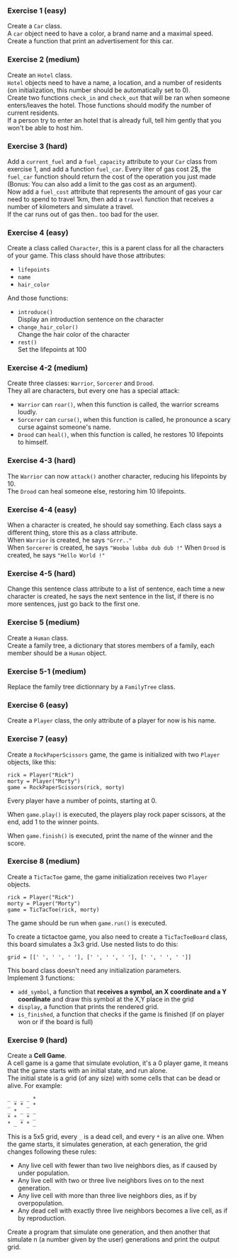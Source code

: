 ### Exercise 1 (easy)

Create a `Car` class.  
A `car` object need to have a color, a brand name and a maximal speed.  
Create a function that print an advertisement for this car.

### Exercise 2 (medium)

Create an `Hotel` class.  
`Hotel` objects need to have a name, a location, and a number of residents (on initialization, this number should be automatically set to 0).  
Create two functions `check_in` and `check_out` that will be ran when someone enters/leaves the hotel. Those functions should modify the number of current residents.  
If a person try to enter an hotel that is already full, tell him gently that you won't be able to host him.  

### Exercise 3 (hard)
Add a `current_fuel` and a `fuel_capacity` attribute to your `Car` class from exercise 1, and add a function `fuel_car`. Every liter of gas cost 2$, the `fuel_car` function should return the cost of the operation you just made (Bonus: You can also add a limit to the gas cost as an argument).  
Now add a `fuel_cost` attribute that represents the amount of gas your car need to spend to travel 1km, then add a `travel` function that receives a number of kilometers and simulate a travel.  
If the car runs out of gas then.. too bad for the user.


### Exercise 4 (easy)
Create a class called `Character`, this is a parent class for all the characters of your game.
This class should have those attributes:
- `lifepoints`
- `name`
- `hair_color`  


And those functions:
- `introduce()`  
Display an introduction sentence on the character  
-  `change_hair_color()`  
Change the hair color of the character
-  `rest()`  
Set the lifepoints at 100

### Exercise 4-2 (medium)
Create three classes: `Warrior`, `Sorcerer` and `Drood`.  
They all are characters, but every one has a special attack:  
-  `Warrior` can `roar()`, when this function is called, the warrior screams loudly.
-  `Sorcerer` can `curse()`, when this function is called, he pronounce a scary curse against someone's name.
-  `Drood` can `heal()`, when this function is called, he restores 10 lifepoints to himself.

### Exercise 4-3 (hard)
The `Warrior` can now `attack()` another character, reducing his lifepoints by 10.  
The `Drood` can heal someone else, restoring him 10 lifepoints.

### Exercise 4-4 (easy)
When a character is created, he should say something. Each class says a different thing, store this as a class attribute.  
When `Warrior` is created, he says `"Grrr.."`  
When `Sorcerer` is created, he says `"Wooba lubba dub dub !"`
When `Drood` is created, he says `"Hello World !"`

### Exercise 4-5 (hard)
Change this sentence class attribute to a list of sentence, each time a new character is created, he says the next sentence in the list, if there is no more sentences, just go back to the first one.

### Exercise 5 (medium)
Create a `Human` class.  
Create a family tree, a dictionary that stores members of a family, each member should be a `Human` object.

### Exercise 5-1 (medium)
Replace the family tree dictionnary by a `FamilyTree` class.  

### Exercise 6 (easy)
Create a `Player` class, the only attribute of a player for now is his name.  

### Exercise 7 (easy)
Create a `RockPaperScissors` game, the game is initialized with two `Player` objects, like this:  
```
rick = Player("Rick")
morty = Player("Morty")
game = RockPaperScissors(rick, morty)
```
Every player have a number of points, starting at 0.  

When `game.play()` is executed, the players play rock paper scissors, at the end, add 1 to the winner points.  

When `game.finish()` is executed, print the name of the winner and the score.  

### Exercise 8 (medium) 
Create a `TicTacToe` game, the game initialization receives two `Player` objects.  
```
rick = Player("Rick")
morty = Player("Morty")
game = TicTacToe(rick, morty)
```
The game should be run when `game.run()` is executed.  

To create a tictactoe game, you also need to create a `TicTacToeBoard` class, this board simulates a 3x3 grid. Use nested lists to do this:
```
grid = [[' ', ' ', ' '], [' ', ' ', ' '], [' ', ' ', ' ']]
```
This board class doesn't need any initialization parameters.  
Implement 3 functions: 
-  `add_symbol`, a function that **receives a symbol, an X coordinate and a Y coordinate** and draw this symbol at the X,Y place in the grid
-  `display`, a function that prints the rendered grid.
-  `is_finished`, a function that checks if the game is finished (if on player won or if the board is full)



### Exercise 9 (hard)
Create a **Cell Game**.  
A cell game is a game that simulate evolution, it's a 0 player game, it means that the game starts with an initial state, and run alone.  
The initial state is a grid (of any size) with some cells that can be dead or alive. For example:
```
_ _ _ _ *
_ * * _ *
_ * _ _ _
* * _ * _
* _ * * _

```
This is a 5x5 grid, every `_` is a dead cell, and every `*` is an alive one. When the game starts, it simulates generation, at each generation, the grid changes following these rules:
-  Any live cell with fewer than two live neighbors dies, as if caused by under population.
-  Any live cell with two or three live neighbors lives on to the next generation.
-  Any live cell with more than three live neighbors dies, as if by overpopulation.
-  Any dead cell with exactly three live neighbors becomes a live cell, as if by reproduction.

Create a program that simulate one generation, and then another that simulate n (a number given by the user) generations and print the output grid.

